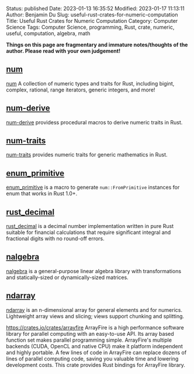 Status: published
Date: 2023-01-13 16:35:52
Modified: 2023-01-17 11:13:11
Author: Benjamin Du
Slug: useful-rust-crates-for-numeric-computation
Title: Useful Rust Crates for Numeric Computation
Category: Computer Science
Tags: Computer Science, programming, Rust, crate, numeric, useful, computation, algebra, math

**Things on this page are fragmentary and immature notes/thoughts of the author. Please read with your own judgement!**


## [num](https://crates.io/crates/num)
[num](https://crates.io/crates/num)
A collection of numeric types and traits for Rust, 
including bigint, complex, rational, range iterators, generic integers, and more!

## [num-derive](https://crates.io/crates/num-derive)
[num-derive](https://crates.io/crates/num-derive)
providess procedural macros to derive numeric traits in Rust.

## [num-traits](https://crates.io/crates/num-traits)
[num-traits](https://crates.io/crates/num-traits)
provides numeric traits for generic mathematics in Rust.

## [enum_primitive](https://crates.io/crates/enum_primitive)
[enum_primitive](https://crates.io/crates/enum_primitive)
is a macro to generate `num::FromPrimitive` instances for enum that works in Rust 1.0+.

## [rust_decimal](https://crates.io/crates/rust_decimal)
[rust_decimal](https://crates.io/crates/rust_decimal)
is a decimal number implementation written in pure Rust suitable 
for financial calculations that require significant integral 
and fractional digits with no round-off errors.

## [nalgebra](https://crates.io/crates/nalgebra)
[nalgebra](https://crates.io/crates/nalgebra)
is a general-purpose linear algebra library with transformations 
and statically-sized or dynamically-sized matrices.

## [ndarray](https://crates.io/crates/ndarray)
[ndarray](https://crates.io/crates/ndarray)
is an n-dimensional array for general elements and for numerics. 
Lightweight array views and slicing; views support chunking and splitting.

https://crates.io/crates/arrayfire
ArrayFire is a high performance software library for parallel computing with an easy-to-use API. Its array based function set makes parallel programming simple. ArrayFire's multiple backends (CUDA, OpenCL and native CPU) make it platform independent and highly portable. A few lines of code in ArrayFire can replace dozens of lines of parallel computing code, saving you valuable time and lowering development costs. This crate provides Rust bindings for ArrayFire library.


